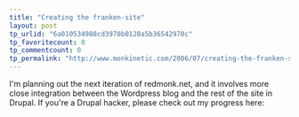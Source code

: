 ```yaml
---
title: "Creating the franken-site"
layout: post
tp_urlid: "6a010534988cd3970b0120a5b36542970c"
tp_favoritecount: 0
tp_commentcount: 0
tp_permalink: "http://www.monkinetic.com/2006/07/creating-the-franken-site.html"
---
```

I&#39;m planning out the next iteration of redmonk.net, and it involves more close integration between the Wordpress blog and the rest of the site in Drupal. If you&#39;re a Drupal hacker, please check out my progress here:


